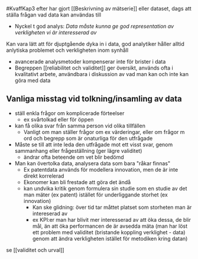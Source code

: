 #KvaffKap3
efter har gjort [[Beskrivning av mätserie]] eller dataset, dags att ställa frågan vad data kan användas till
- Nyckel t god analys: *Data måste kunna ge god representation av verkligheten vi är interesserad av*

Kan vara lätt att för djuptgående dyka in i data, god analytiker håller alltid anlytiska problemet och verkligheten inom synhåll
- avancerade analysmetoder kompenserar inte för brister i data
- Begreppen [[reliabilitet och validitet]] ger översikt, används ofta i kvalitativt arbete, användbara i diskussion av vad man kan och inte kan göra med data


## Vanliga misstag vid tolkning/insamling av data

- ställ enkla frågor om komplicerade förteelser
	- ex svårtolkad eller för öppen
- kan få olika svar från samma person vid olika tillfällen
	- Vanligt om man ställer frågor om ex värderingar, eller om frågor m ord och begrepp som är onaturliga för den utfrågade
- Måste se till att inte leda den utfrågade mot ett visst svar, genom sammanhang eller frågeställning (ger lägre validitet)
	- ändrar ofta beteende om vet blir bedömd
- Man kan övertolka data, analysera data som bara "råkar finnas"
	- Ex patentdata används för modellera innovation, men de är inte direkt korrelerad
	- Ekonomer kan bli frestade att göra det ändå
	- kan undvika kritik genom formulera sin studie som en studie av det man mäter (ex patent) istället för underliggande storhet (ex innovation)
		- Kan ske glidning: över tid tar måttet platset som storheten man är intereserad av 
		- ex KPI:er man har blivit mer interesserad av att öka dessa, de blir mål, än att öka performancen de är avsedda mäta (man har löst ett problem med validitet (bristande koppling verklighet - data) genom att ändra verkligheten istället för metodiken kring datan)

se [[validitet och urval]]
